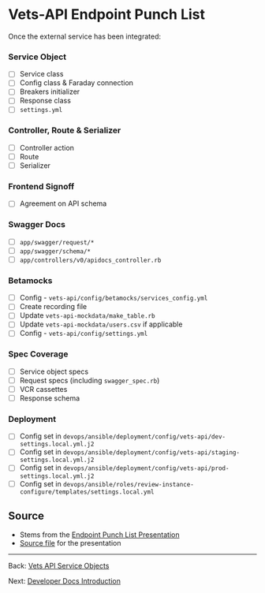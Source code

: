 # Vets-API Endpoint Punch List

Once the external service has been integrated:

### Service Object

- [ ] Service class
- [ ] Config class & Faraday connection
- [ ] Breakers initializer
- [ ] Response class
- [ ] `settings.yml`

### Controller, Route & Serializer

- [ ] Controller action
- [ ] Route
- [ ] Serializer

### Frontend Signoff

- [ ] Agreement on API schema

### Swagger Docs

- [ ] `app/swagger/request/*`
- [ ] `app/swagger/schema/*`
- [ ] `app/controllers/v0/apidocs_controller.rb`

### Betamocks

- [ ] Config - `vets-api/config/betamocks/services_config.yml`
- [ ] Create recording file
- [ ] Update `vets-api-mockdata/make_table.rb`
- [ ] Update `vets-api-mockdata/users.csv` if applicable
- [ ] Config - `vets-api/config/settings.yml`

### Spec Coverage

- [ ] Service object specs
- [ ] Request specs (including `swagger_spec.rb`)
- [ ] VCR cassettes
- [ ] Response schema

### Deployment

- [ ] Config set in `devops/ansible/deployment/config/vets-api/dev-settings.local.yml.j2`
- [ ] Config set in `devops/ansible/deployment/config/vets-api/staging-settings.local.yml.j2`
- [ ] Config set in `devops/ansible/deployment/config/vets-api/prod-settings.local.yml.j2`
- [ ] Config set in `devops/ansible/roles/review-instance-configure/templates/settings.local.yml`

## Source

- Stems from the [Endpoint Punch List Presentation](https://hackmd.io/p/r1Mn_TqYG#/)
- [Source file](https://hackmd.io/s/r1Mn_TqYG) for the presentation

<hr>

Back: [Vets API Service Objects](settings.md)

Next: [Developer Docs Introduction](../README.md)
